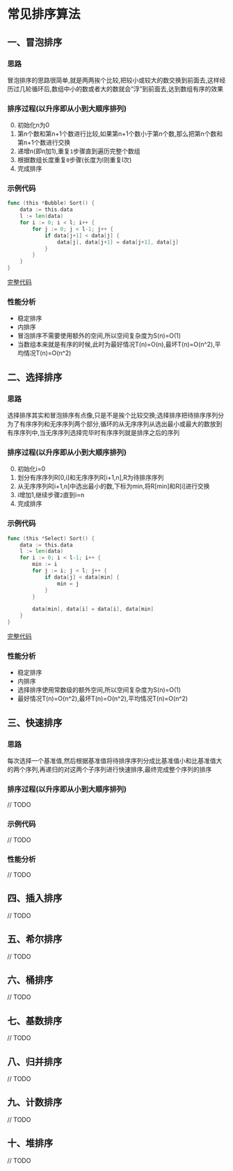 # 常见排序算法

## 一、冒泡排序

### 思路

冒泡排序的思路很简单,就是两两挨个比较,把较小或较大的数交换到前面去,这样经历过几轮循环后,数组中小的数或者大的数就会“浮”到前面去,达到数组有序的效果

### 排序过程(以升序即从小到大顺序排列)
0. 初始化n为0
1. 第n个数和第n+1个数进行比较,如果第n+1个数小于第n个数,那么把第n个数和第n+1个数进行交换
2. 递增n(即n加1),重复`1`步骤直到遍历完整个数组
3. 根据数组长度重复`0`步骤(长度为l则重复l次)
4. 完成排序

### 示例代码
```go
func (this *Bubble) Sort() {
	data := this.data
	l := len(data)
	for i := 0; i < l; i++ {
		for j := 0; j < l-1; j++ {
			if data[j+1] < data[j] {
				data[j], data[j+1] = data[j+1], data[j]
			}
		}
	}
}
```
[完整代码](https://github.com/wshhz/algoAndData/blob/master/algo/sort/bubble.go)

### 性能分析

* 稳定排序
* 内排序
* 冒泡排序不需要使用额外的空间,所以空间复杂度为S(n)=O(1)
* 当数组本来就是有序的时候,此时为最好情况T(n)=O(n),最坏T(n)=O(n^2),平均情况T(n)=O(n^2)

## 二、选择排序

### 思路

选择排序其实和冒泡排序有点像,只是不是挨个比较交换;选择排序把待排序序列分为了有序序列和无序序列两个部分,循环的从无序序列从选出最小或最大的数放到有序序列中,当无序序列选择完毕时有序序列就是排序之后的序列

### 排序过程(以升序即从小到大顺序排列)

0. 初始化i=0
1. 划分有序序列R[0,i]和无序序列R[i+1,n],R为待排序序列
2. 从无序序列R[i+1,n]中选出最小的数,下标为min,将R[min]和R[i]进行交换
3. i增加1,继续步骤`2`直到i=n
4. 完成排序
   
### 示例代码
```go
func (this *Select) Sort() {
	data := this.data
	l := len(data)
	for i := 0; i < l-1; i++ {
		min := i
		for j := i; j < l; j++ {
			if data[j] < data[min] {
				min = j
			}
		}

		data[min], data[i] = data[i], data[min]
	}
}
```
[完整代码](https://github.com/wshhz/algoAndData/blob/master/algo/sort/select.go)

### 性能分析

* 稳定排序
* 内排序
* 选择排序使用常数级的额外空间,所以空间复杂度为S(n)=O(1)
* 最好情况T(n)=O(n^2),最坏T(n)=O(n^2),平均情况T(n)=O(n^2)

## 三、快速排序

### 思路

每次选择一个基准值,然后根据基准值将待排序序列分成比基准值小和比基准值大的两个序列,再递归的对这两个子序列进行快速排序,最终完成整个序列的排序

### 排序过程(以升序即从小到大顺序排列)

// TODO

### 示例代码

// TODO

### 性能分析

// TODO

## 四、插入排序

// TODO

## 五、希尔排序

// TODO

## 六、桶排序

// TODO

## 七、基数排序

// TODO

## 八、归并排序

// TODO

## 九、计数排序

// TODO

## 十、堆排序

// TODO